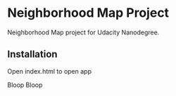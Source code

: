 # Neighborhood Map Project
Neighborhood Map project for Udacity Nanodegree. 

## Installation
Open index.html to open app

Bloop Bloop
